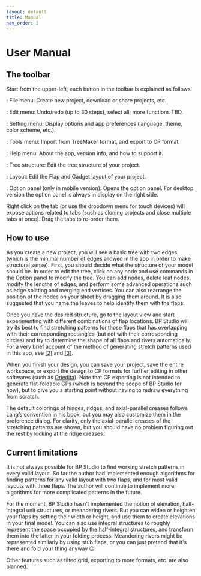 ```yaml
---
layout: default
title: Manual
nav_order: 3
---
```


# User Manual

## The toolbar

Start from the upper-left, each button in the toolbar is explained as follows.

<i class="fas fa-file-alt fa-fw fa-lg"></i>
: File menu: Create new project, download or share projects, etc.

<i class="fas fa-pencil-ruler fa-fw fa-lg"></i>
: Edit menu: Undo/redo (up to 30 steps), select all; more functions TBD.

<i class="fas fa-tasks fa-fw fa-lg"></i>
: Setting menu: Display options and app preferences (language, theme, color scheme, etc.).

<i class="fas fa-tools fa-fw fa-lg"></i>
: Tools menu: Import from TreeMaker format, and export to CP format.

<i class="fas fa-question-circle fa-fw fa-lg"></i>
: Help menu: About the app, version info, and how to support it.

<i class="fas bp-tree fa-fw fa-lg"></i>
: Tree structure: Edit the tree structure of your project.

<i class="fas bp-layout fa-fw fa-lg"></i>
: Layout: Edit the Flap and Gadget layout of your project.

<i class="fas fa-sliders-h fa-fw fa-lg"></i>
: Option panel (only in mobile version): Opens the option panel. For desktop version the option panel is always in display on the right side.

Right click on the tab (or use the dropdown menu for touch devices)
will expose actions related to tabs (such as cloning projects and close multiple tabs at once).
Drag the tabs to re-order them.

## How to use

As you create a new project, you will see a basic tree with two edges
(which is the minimal number of edges allowed in the app in order to make structural sense).
First, you should decide what the structure of your model should be.
In order to edit the tree, click on any node and use commands in the Option panel to modify the tree.
You can add nodes, delete leaf nodes, modify the lengths of edges,
and perform some advanced operations such as edge splitting and merging end vertices.
You can also rearrange the position of the nodes on your sheet by dragging them around.
It is also suggested that you name the leaves to help identify them with the flaps.

Once you have the desired structure,
go to the layout view and start experimenting with different combinations of flap locations.
BP Studio will try its best to find stretching patterns for those flaps that has overlapping with their corresponding rectangles
(but not with their corresponding circles) and try to determine the shape of all flaps and rivers automatically.
For a very brief account of the method of generating stretch patterns used in this app, see [[2]](notes.html#b2) and [[3]](notes.html#b3).

When you finish your design, you can save your project,
save the entire workspace, or export the design to CP formats for further editing in other softwares
(such as [Oriedita](https://oriedita.github.io/)).
Note that CP exporting is not intended to generate flat-foldable CPs
(which is beyond the scope of BP Studio for now),
but to give you a starting point without having to redraw everything from scratch.

The default colorings of hinges, ridges, and axial-parallel creases follows Lang’s convention in his book,
but you may also customize them in the preference dialog.
For clarity, only the axial-parallel creases of the stretching patterns are shown,
but you should have no problem figuring out the rest by looking at the ridge creases.

## Current limitations

It is not always possible for BP Studio to find working stretch patterns in every valid layout.
So far the author had implemented enough algorithms for finding patterns for any valid layout with two flaps,
and for most valid layouts with three flaps.
The author will continue to implement more algorithms for more complicated patterns in the future.

For the moment, BP Studio hasn't implemented the notion of elevation, half-integral unit structures, or meandering rivers.
But you can widen or heighten your flaps by setting their width or height,
and use them to create elevations in your final model.
You can also use integral structures to roughly represent the space occupied by the half-integral structures,
and transform them into the latter in your folding process.
Meandering rivers might be represented similarly by using stub flaps,
or you can just pretend that it's there and fold your thing anyway 😉

Other features such as tilted grid, exporting to more formats, etc. are also planned.

